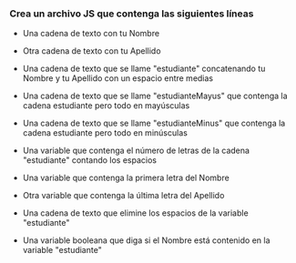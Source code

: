 ### Crea un archivo JS que contenga las siguientes líneas

- Una cadena de texto con tu Nombre

- Otra cadena de texto con tu Apellido

- Una cadena de texto que se llame "estudiante" concatenando tu Nombre y tu Apellido con un espacio entre medias

- Una cadena de texto que se llame "estudianteMayus" que contenga la cadena estudiante pero todo en mayúsculas

- Una cadena de texto que se llame "estudianteMinus" que contenga la cadena estudiante pero todo en minúsculas

- Una variable que contenga el número de letras de la cadena "estudiante" contando los espacios

- Una variable que contenga la primera letra del Nombre

- Otra variable que contenga la última letra del Apellido

- Una cadena de texto que elimine los espacios de la variable "estudiante"

- Una variable booleana que diga si el Nombre está contenido en la variable "estudiante"